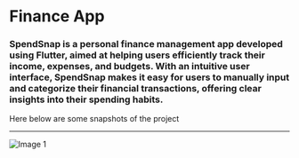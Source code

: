 <h1>Finance App</h1>

<h3>
SpendSnap is a personal finance management app developed using 
Flutter, aimed at helping users efficiently track their income, 
expenses, and budgets. With an intuitive user interface, SpendSnap 
makes it easy for users to manually input and categorize their
financial transactions, offering clear insights into their spending 
habits.
</h3>
<p>
Here below are some snapshots of the project 
</p>
<hr>
<img src="C:\Users\Tanya\OneDrive\Desktop\1.jpg" alt="Image 1">

<!-- <div style = ""> 
<img src="C:\Users\Tanya\OneDrive\Desktop" alt="" width="20%"/>
<img src="" alt="" width="32%"/>
<img src="" alt="" width="32%"/>
</div> -->
